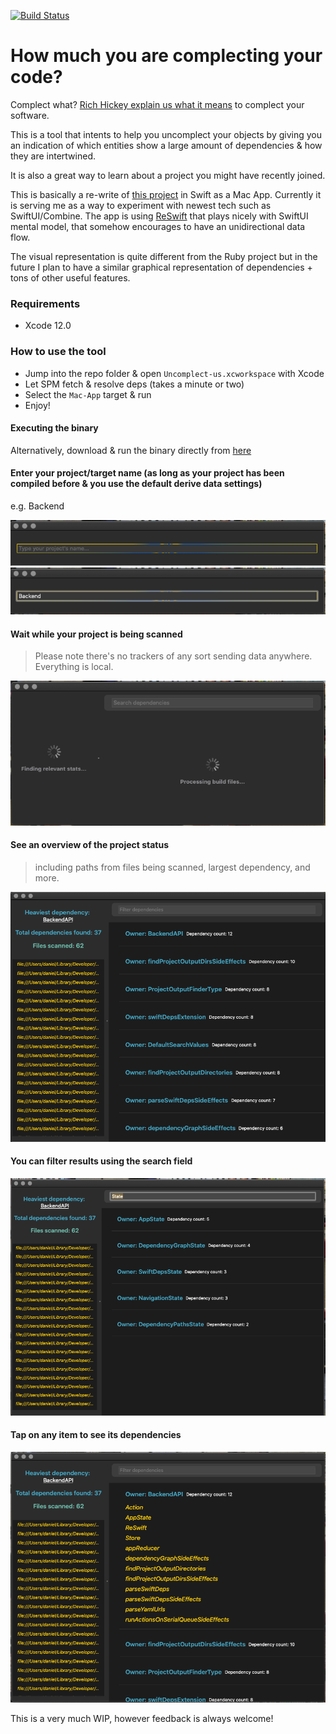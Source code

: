 [![Build Status](https://app.bitrise.io/app/84713dd82975d73b/status.svg?token=l5L6XnOKx-88HpwVnBQhkQ&branch=master)](https://app.bitrise.io/app/84713dd82975d73b)

# How much you are complecting your code? 

Complect what? [Rich Hickey explain us what it means](https://www.youtube.com/watch?v=oytL881p-nQ&t=1320s) to complect your software. 

This is a tool that intents to help you uncomplect your objects
by giving you an indication of which entities show a large amount of dependencies & how they are intertwined. 

It is also a great way to learn about a project you might have recently joined. 

This is basically a re-write of [this project](https://github.com/PaulTaykalo/objc-dependency-visualizer) in Swift 
as a Mac App. 
Currently it is serving me as a way to experiment with newest tech such as SwiftUI/Combine.
The app is using [ReSwift](https://github.com/ReSwift/ReSwift) that plays nicely with SwiftUI mental model, that 
somehow encourages to have an unidirectional data flow.  

The visual representation is quite different from the Ruby project but in the future I plan to have a similar graphical 
representation of dependencies + tons of other useful features. 

### Requirements

- Xcode 12.0

### How to use the tool 

- Jump into the repo folder & open `Uncomplect-us.xcworkspace` with Xcode
- Let SPM fetch & resolve deps (takes a minute or two)
- Select the `Mac-App` target & run
- Enjoy!

#### Executing the binary

Alternatively, download & run the binary directly from [here](https://github.com/Thurman1776-/Uncomplect-us/tree/master/Mac-App/bin/alpha/Uncomplect-us_2.0.0-alpha.app)


#### Enter your project/target name (as long as your project has been compiled before & you use the default derive data settings)
e.g. Backend 

![Backend_image](https://github.com/Thurman1776-/Uncomplect-us/blob/master/Screenshots/Startup.png)
![Backend_image](https://github.com/Thurman1776-/Uncomplect-us/blob/master/Screenshots/Typing.png)

#### Wait while your project is being scanned 
> Please note there's no trackers of any sort sending data anywhere. Everything is local.

![scanned_project](https://github.com/Thurman1776-/Uncomplect-us/blob/master/Screenshots/Searching.png) 

#### See an overview of the project status 

> including paths from files being scanned, largest dependency, and more. 

![project_status](https://github.com/Thurman1776-/Uncomplect-us/blob/master/Screenshots/Results.png)

#### You can filter results using the search field

![filtered_results](https://github.com/Thurman1776-/Uncomplect-us/blob/master/Screenshots/Filter.png)

#### Tap on any item to see its dependencies 
![dependencies](https://github.com/Thurman1776-/Uncomplect-us/blob/master/Screenshots/Expanded-deps.png)



This is a very much WIP, however feedback is always welcome! 

